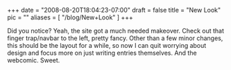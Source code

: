 
+++
date = "2008-08-20T18:04:23-07:00"
draft = false
title = "New Look"
pic = ""
aliases = [
  "/blog/New+Look"
]
+++

<p>
    Did you notice?  Yeah, the site got a much needed makeover.  Check out that finger 
    trap/navbar to the left, pretty fancy.  Other than a few minor changes, this should
    be the layout for a while, so now I can quit worrying about design and focus more on
    just writing entries themselves.  And the webcomic.  Sweet.
    </p>